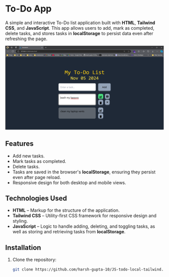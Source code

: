 # To-Do App

A simple and interactive To-Do list application built with **HTML**, **Tailwind CSS**, and **JavaScript**. This app allows users to add, mark as completed, delete tasks, and stores tasks in **localStorage** to persist data even after refreshing the page.

![App Screenshot](src/imgs/screenshot-1.png)

## Features
- Add new tasks.
- Mark tasks as completed.
- Delete tasks.
- Tasks are saved in the browser's **localStorage**, ensuring they persist even after page reload.
- Responsive design for both desktop and mobile views.

## Technologies Used
- **HTML** – Markup for the structure of the application.
- **Tailwind CSS** – Utility-first CSS framework for responsive design and styling.
- **JavaScript** – Logic to handle adding, deleting, and toggling tasks, as well as storing and retrieving tasks from **localStorage**.

## Installation

1. Clone the repository:
   ```bash
   git clone https://github.com/harsh-gupta-10/JS-todo-local-tailwind.git

